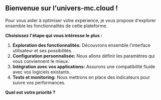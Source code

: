 ##  Bienvenue sur l'univers-mc.cloud ! 

Pour vous aider à optimiser votre expérience, je vous propose d'explorer ensemble les fonctionnalités de cette plateforme. 

**Choisissez l'étape qui vous intéresse le plus :**

1.  **Exploration des fonctionnalités:** Découvrons ensemble l'interface utilisateur et ses possibilités.
2.  **Configuration personnalisée:**  Nous allons définir les paramètres qui vous conviennent le mieux.
3.  **Intégration avec vos applications:**  Assurons une compatibilité fluide avec vos logiciels existants.
4.  **Tests et monitoring:**  Nous mettrons en place des indicateurs pour suivre vos performances.

**Quel est votre priorité ?** 


